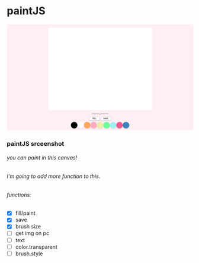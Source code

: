 # paintJS

![pjs](./doc/pjs.png)

### paintJS srceenshot

###### you can paint in this canvas!
###### I'm going to add more function to this.

###### functions:

- [x] fill/paint
- [x] save
- [x] brush size
- [ ] get img on pc
- [ ] text
- [ ] color.transparent
- [ ] brush.style